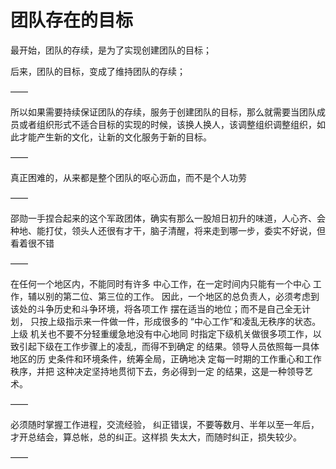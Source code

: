 # 团队存在的目标

最开始，团队的存续，是为了实现创建团队的目标；

后来，团队的目标，变成了维持团队的存续；

——

所以如果需要持续保证团队的存续，服务于创建团队的目标，那么就需要当团队成员或者组织形式不适合目标的实现的时候，该换人换人，该调整组织调整组织，如此才能产生新的文化，让新的文化服务于新的目标。

——

真正困难的，从来都是整个团队的呕心沥血，而不是个人功劳

——

邵勋一手捏合起来的这个军政团体，确实有那么一股旭日初升的味道，人心齐、会种地、能打仗，领头人还很有才干，脑子清醒，将来走到哪一步，委实不好说，但看着很不错

——

在任何一个地区内，不能同时有许多 中心工作，在一定时间内只能有一个中心 工作，辅以别的第二位、第三位的工作。 因此，一个地区的总负责人，必须考虑到 该处的斗争历史和斗争环境，将各项工作 摆在适当的地位；而不是自己全无计划， 只按上级指示来一件做一件，形成很多的 “中心工作”和凌乱无秩序的状态。上级 机关也不要不分轻重缓急地没有中心地同 时指定下级机关做很多项工作，以致引起下级在工作步骤上的凌乱，而得不到确定 的结果。领导人员依照每一具体地区的历 史条件和环境条件，统筹全局，正确地决 定每一时期的工作重心和工作秩序，并把 这种决定坚持地贯彻下去，务必得到一定 的结果，这是一种领导艺术。

——

必须随时掌握工作进程，交流经验， 纠正错误，不要等数月、半年以至一年后， 才开总结会，算总帐，总的纠正。这样损 失太大，而随时纠正，损失较少。

——

